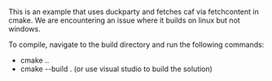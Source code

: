This is an example that uses duckparty and fetches caf via fetchcontent in cmake. 
We are encountering an issue where it builds on linux but not windows. 

To compile, navigate to the build directory and run the following commands:
- cmake ..
- cmake --build . (or use visual studio to build the solution)
